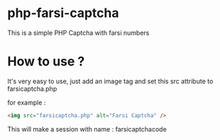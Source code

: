# php-farsi-captcha

This is a simple PHP Captcha with farsi numbers

# How to use ?

It's very easy to use, just add an image tag and set this src attribute to farsicaptcha.php

for example :

``` html
<img src="farsicaptcha.php" alt="Farsi Captcha" />
```

This will make a session with name : farsicaptchacode
